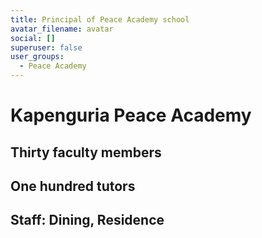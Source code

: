 ```yaml
---
title: Principal of Peace Academy school
avatar_filename: avatar
social: []
superuser: false
user_groups:
  - Peace Academy
---
```

# Kapenguria Peace Academy
## Thirty faculty members
## One hundred tutors 
## Staff: Dining, Residence